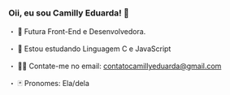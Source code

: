 ### Oii, eu sou Camilly Eduarda! 🌼

・ 🎨 Futura Front-End e Desenvolvedora.

・ 👾 Estou estudando Linguagem C e JavaScript

・ 🐱‍💻 Contate-me no email: contatocamillyeduarda@gmail.com

・ 🃏 Pronomes: Ela/dela
